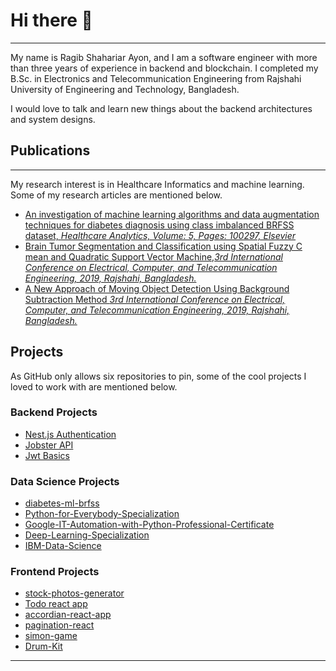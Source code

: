 # Hi there 👋

---

My name is Ragib Shahariar Ayon, and I am a software engineer with more than three years of experience in backend and blockchain. I completed my B.Sc. in Electronics and Telecommunication Engineering from Rajshahi University of Engineering and Technology, Bangladesh.

I would love to talk and learn new things about the backend architectures and system designs.

## Publications

---

My research interest is in Healthcare Informatics and machine learning. Some of my research articles are mentioned below.

- [An investigation of machine learning algorithms and data augmentation techniques for diabetes diagnosis using class imbalanced BRFSS dataset, _Healthcare Analytics, Volume: 5, Pages: 100297, Elsevier_](https://www.sciencedirect.com/science/article/pii/S2772442523001648)
- [Brain Tumor Segmentation and Classification using Spatial Fuzzy C mean and Quadratic Support Vector Machine,_3rd International Conference on Electrical, Computer, and Telecommunication Engineering, 2019, Rajshahi, Bangladesh._](https://ieeexplore.ieee.org/abstract/document/9303511/)
- [A New Approach of Moving Object Detection Using Background Subtraction Method _3rd International Conference on Electrical, Computer, and Telecommunication Engineering, 2019, Rajshahi, Bangladesh._](https://ieeexplore.ieee.org/abstract/document/9303552/)

## Projects

As GitHub only allows six repositories to pin, some of the cool projects I loved to work with are mentioned below.

### Backend Projects

- [Nest.js Authentication](https://github.com/ragibayon/nestjs-authentication)
- [Jobster API](https://github.com/ragibayon/Jobster)
- [Jwt Basics](https://github.com/ragibayon/JWT-basics)

### Data Science Projects

- [diabetes-ml-brfss](https://github.com/ragibayon/diabetes-ml-brfss)
- [Python-for-Everybody-Specialization](https://github.com/ragibayon/Python-for-Everybody-Specialization)
- [Google-IT-Automation-with-Python-Professional-Certificate](https://github.com/ragibayon/Google-IT-Automation-with-Python-Professional-Certificate)
- [Deep-Learning-Specialization](https://github.com/ragibayon/Deep-Learning-Specialization)
- [IBM-Data-Science](https://github.com/ragibayon/IBM-Data-Science)

### Frontend Projects

- [stock-photos-generator](https://github.com/ragibayon/stock-photos-generator)
- [Todo react app](https://github.com/ragibayon/Todo-react-app)
- [accordian-react-app](https://github.com/ragibayon/accordian-react-app)
- [pagination-react](https://github.com/ragibayon/pagination-react)
- [simon-game](https://github.com/ragibayon/simon-game)
- [Drum-Kit](https://github.com/ragibayon/Drum-Kit)

---
